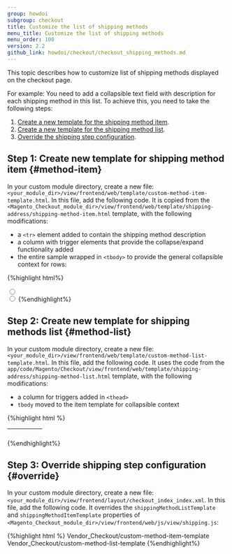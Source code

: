 ```yaml
---
group: howdoi
subgroup: checkout
title: Customize the list of shipping methods
menu_title: Customize the list of shipping methods
menu_order: 100
version: 2.2
github_link: howdoi/checkout/checkout_shipping_methods.md
---
```


This topic describes how to customize list of shipping methods displayed on the checkout page.

For example: You need to add a collapsible text field with description for each shipping method in this list. To achieve this, you need to take the following steps:

1. [Create a new template for the shipping method item](#method-item).
2. [Create a new template for the shipping method list](#method-list).
3. [Override the shipping step configuration](#override).

## Step 1: Create new template for shipping method item {#method-item}

In your custom module directory, create a new file: `<your_module_dir>/view/frontend/web/template/custom-method-item-template.html`. In this file, add the following code.
It is copied from the `<Magento_Checkout_module_dir>/view/frontend/web/template/shipping-address/shipping-method-item.html` template, with the following modifications:

* a `<tr>` element added to contain the shipping method description
* a column with trigger elements that provide the collapse/expand functionality added
* the entire sample wrapped in `<tbody>` to provide the general collapsible context for rows:

{%highlight html%}
<!-- Initialize collapsible binding -->
<tbody collapsible="as: '$collapsible_' + method.method_code">
    <tr class="row">
        <td class="col col-method">
            <input type="radio"
                   class="radio"
                   click="element.selectShippingMethod"
                   ifnot="method.error_message"
                   ko-checked="element.isSelected"
                   ko-value="method.carrier_code + '_' + method.method_code"
                   attr="'aria-labelledby': 'label_method_' + method.method_code + '_' + method.carrier_code + ' ' + 'label_carrier_' + method.method_code + '_' + method.carrier_code,
                        'checked': element.rates().length == 1 || element.isSelected" />
        </td>
        <td class="col col-price">
            <each args="element.getRegion('price')" render="" />
        </td>
        <td class="col col-method"
            attr="'id': 'label_method_' + method.method_code + '_' + method.carrier_code"
            text="method.method_title" />
        <td class="col col-carrier"
            attr="'id': 'label_carrier_' + method.method_code + '_' + method.carrier_code"
            text="method.carrier_title" />
        <!-- Column with collapsible trigger  -->
        <td class="col">
            <a toggleCollapsible="'$collapsible_' + method.method_code">
                <span data-bind="i18n: 'Info'"></span>
            </a>
        </td>
    </tr>
    <!-- Row for shipping method description -->
    <tr class="row" visible="$context['$collapsible_' + method.method_code].opened">
        <td class="col" colspan="5" i18n="'Some description.'"/>
    </tr>
    <tr class="row row-error"
        if="method.error_message">
        <td class="col col-error" colspan="5">
            <div role="alert" class="message error">
                <div text="method.error_message"></div>
            </div>
            <span class="no-display">
                <input type="radio"
                       attr="'value' : method.method_code, 'id': 's_method_' + method.method_code" />
            </span>
        </td>
    </tr>
</tbody>
{%endhighlight%}


## Step 2: Create new template for shipping methods list {#method-list}

In your custom module directory, create a new file: `<your_module_dir>/view/frontend/web/template/custom-method-list-template.html`. In this file, add the following code. It uses the code from the `app/code/Magento/Checkout/view/frontend/web/template/shipping-address/shipping-method-list.html` template, with the following modifications:

* a column for triggers added in `<thead>`
* `tbody` moved to the item template for collapsible context

{%highlight html %}
<div id="checkout-shipping-method-load">
    <table class="table-checkout-shipping-method">
        <thead>
        <tr class="row">
            <th class="col col-method" translate="'Select Method'"></th>
            <th class="col col-price" translate="'Price'"></th>
            <th class="col col-method" translate="'Method Title'"></th>
            <th class="col col-carrier" translate="'Carrier Title'"></th>
            <!-- Column for triggers -->
            <th class="col"></th>
        </tr>
        </thead>
        <!-- tbody was moved inside item template -->
        <!-- ko foreach: { data: rates(), as: 'method'} -->
        	<!--ko template: { name: element.shippingMethodItemTemplate} --><!-- /ko -->
        <!-- /ko -->
    </table>
</div>
{%endhighlight%}

## Step 3: Override shipping step configuration {#override}

In your custom module directory, create a new file: `<your_module_dir>/view/frontend/layout/checkout_index_index.xml`. In this file, add the following code. It overrides the `shippingMethodListTemplate` and `shippingMethodItemTemplate` properties of `<Magento_Checkout_module_dir>/view/frontend/web/js/view/shipping.js`:

{%highlight html %}
<page xmlns:xsi="http://www.w3.org/2001/XMLSchema-instance" xsi:noNamespaceSchemaLocation="urn:magento:framework:View/Layout/etc/page_configuration.xsd">
    <body>
        <referenceBlock name="checkout.root">
            <arguments>
                <argument name="jsLayout" xsi:type="array">
                    <item name="components" xsi:type="array">
                        <item name="checkout" xsi:type="array">
                            <item name="children" xsi:type="array">
                                <item name="steps" xsi:type="array">
                                    <item name="children" xsi:type="array">
                                        <item name="shipping-step" xsi:type="array">
                                            <item name="children" xsi:type="array">
                                                <item name="shippingAddress" xsi:type="array">
                                                    <item name="config" xsi:type="array">
                                                        <item name="shippingMethodItemTemplate" xsi:type="string">Vendor_Checkout/custom-method-item-template</item>
                                                        <item name="shippingMethodListTemplate" xsi:type="string">Vendor_Checkout/custom-method-list-template</item>
                                                    </item>
                                                </item>
                                            </item>
                                        </item>
                                    </item>
                                </item>
                            </item>
                        </item>
                    </item>
                </argument>
            </arguments>
        </referenceBlock>
    </body>
</page>
{%endhighlight%}
